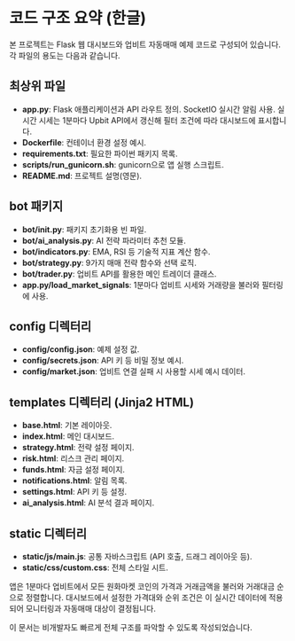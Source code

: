 # 코드 구조 요약 (한글)

본 프로젝트는 Flask 웹 대시보드와 업비트 자동매매 예제 코드로 구성되어 있습니다. 각 파일의 용도는 다음과 같습니다.

## 최상위 파일
- **app.py**: Flask 애플리케이션과 API 라우트 정의. SocketIO 실시간 알림 사용. 실시간 시세는 1분마다 Upbit API에서 갱신해 필터 조건에 따라 대시보드에 표시합니다.
- **Dockerfile**: 컨테이너 환경 설정 예시.
- **requirements.txt**: 필요한 파이썬 패키지 목록.
- **scripts/run_gunicorn.sh**: gunicorn으로 앱 실행 스크립트.
- **README.md**: 프로젝트 설명(영문).

## bot 패키지
- **bot/__init__.py**: 패키지 초기화용 빈 파일.
- **bot/ai_analysis.py**: AI 전략 파라미터 추천 모듈.
- **bot/indicators.py**: EMA, RSI 등 기술적 지표 계산 함수.
- **bot/strategy.py**: 9가지 매매 전략 함수와 선택 로직.
- **bot/trader.py**: 업비트 API를 활용한 메인 트레이더 클래스.
- **app.py/load_market_signals**: 1분마다 업비트 시세와 거래량을 불러와 필터링에 사용.

## config 디렉터리
 - **config/config.json**: 예제 설정 값.
 - **config/secrets.json**: API 키 등 비밀 정보 예시.
 - **config/market.json**: 업비트 연결 실패 시 사용할 시세 예시 데이터.

## templates 디렉터리 (Jinja2 HTML)
- **base.html**: 기본 레이아웃.
- **index.html**: 메인 대시보드.
- **strategy.html**: 전략 설정 페이지.
- **risk.html**: 리스크 관리 페이지.
- **funds.html**: 자금 설정 페이지.
- **notifications.html**: 알림 목록.
- **settings.html**: API 키 등 설정.
- **ai_analysis.html**: AI 분석 결과 페이지.

## static 디렉터리
- **static/js/main.js**: 공통 자바스크립트 (API 호출, 드래그 레이아웃 등).
- **static/css/custom.css**: 전체 스타일 시트.

앱은 1분마다 업비트에서 모든 원화마켓 코인의 가격과 거래금액을 불러와 거래대금 순으로 정렬합니다. 대시보드에서 설정한 가격대와 순위 조건은 이 실시간 데이터에 적용되어 모니터링과 자동매매 대상이 결정됩니다.

이 문서는 비개발자도 빠르게 전체 구조를 파악할 수 있도록 작성되었습니다.
